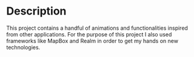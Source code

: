 
# Description

  This project contains a handful of animations and functionalities inspired from other applications. 
 For the purpose of this project I also used frameworks like MapBox and Realm in order to get my hands on new technologies.

